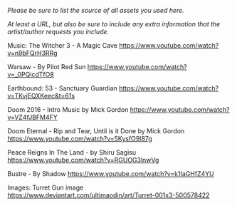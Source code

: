 *Please be sure to list the source of all assets you used here.*

*At least a URL, but also be sure to include any extra information that the artist/author requests you include.*

Music:
The Witcher 3 - A Magic Cave
https://www.youtube.com/watch?v=n9bFQrH3RRg

Warsaw - By Pilot Red Sun
https://www.youtube.com/watch?v=_0PQicdTfO8

Earthbound: 53 - Sanctuary Guardian
https://www.youtube.com/watch?v=TKvjEQXKeec&t=61s

Doom 2016 - Intro Music by Mick Gordon
https://www.youtube.com/watch?v=VZ4fJBFM4FY

Doom Eternal - Rip and Tear, Until is it Done by Mick Gordon
https://www.youtube.com/watch?v=5KysfO9l87g

Peace Reigns In The Land - by Shiru Sagisu
https://www.youtube.com/watch?v=RGUOG3lnwVg

Bustre - By Shadow 
https://www.youtube.com/watch?v=k1IaGHfZ4YU


Images:
Turret Gun image
https://www.deviantart.com/ultimaodin/art/Turret-001x3-500578422 
